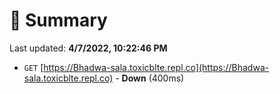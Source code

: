 # 📖 Summary
Last updated: **4/7/2022, 10:22:46 PM**

- `GET` [https://Bhadwa-sala.toxicblte.repl.co](https://Bhadwa-sala.toxicblte.repl.co) - **Down** (400ms)
